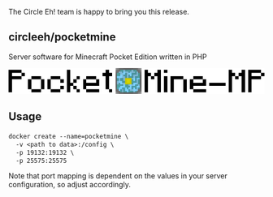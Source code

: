 [circleehurl]: https://circle.enterprises/
[appurl]: https://pmmp.io/
[hub]: https://hub.docker.com/r/circleeh/

The Circle Eh! team is happy to bring you this release.

## circleeh/pocketmine

Server software for Minecraft Pocket Edition written in PHP

[![PocketMine-MP](/img/PocketMine-MP-h.png)][appurl]

## Usage

```
docker create --name=pocketmine \
  -v <path to data>:/config \
  -p 19132:19132 \
  -p 25575:25575
```

Note that port mapping is dependent on the values in your server configuration, so adjust accordingly.